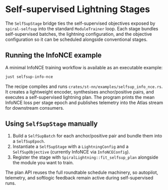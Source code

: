 # Self-supervised Lightning Stages

The `SelfSupStage` bridge ties the self-supervised objectives exposed by
`spiral-selfsup` into the standard `ModuleTrainer` loop. Each stage bundles
self-supervised batches, the lightning configuration, and the objective
configuration so it can be scheduled alongside conventional stages.

## Running the InfoNCE example

A minimal InfoNCE training workflow is available as an executable example:

```bash
just selfsup-info-nce
```

The recipe compiles and runs `crates/st-nn/examples/selfsup_info_nce.rs`. It
creates a lightweight encoder, synthesises anchor/positive pairs, and executes a
self-supervised lightning plan. The program prints the mean InfoNCE loss per
stage epoch and publishes telemetry into the Atlas stream for downstream
consumers.

## Using `SelfSupStage` manually

1. Build a `SelfSupBatch` for each anchor/positive pair and bundle them into a
   `SelfSupEpoch`.
2. Instantiate a `SelfSupStage` with a `LightningConfig` and a
   `SelfSupObjective` (currently InfoNCE via `InfoNCEConfig`).
3. Register the stage with `SpiralLightning::fit_selfsup_plan` alongside the
   module you want to train.

The plan API reuses the full roundtable schedule machinery, so autopilot,
telemetry, and softlogic feedback remain active during self-supervised runs.
